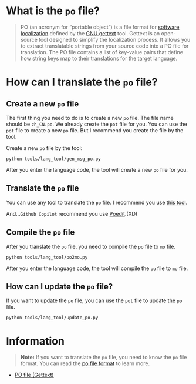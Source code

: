 # What is the `po` file?
>PO (an acronym for “portable object”) is a file format for [software localization](https://localizely.com/localization-workflow/) defined by the [GNU gettext](https://www.gnu.org/software/gettext/manual/html_node/PO-Files.html) tool. Gettext is an open-source tool designed to simplify the localization process. It allows you to extract translatable strings from your source code into a PO file for translation. 
>The PO file contains a list of key-value pairs that define how string keys map to their translations for the target language.

# How can I translate the `po` file?
## Create a new `po` file
The first thing you need to do is to create a new `po` file. The file name should be `zh_CN.po`.
We already create the `pot` file for you. You can use the `pot` file to create a new `po` file.
But I recommend you create the file by the tool.

Create a new `po` file by the tool:
```shell
python tools/lang_tool/gen_msg_po.py
```
After you enter the language code, the tool will create a new `po` file for you.

## Translate the `po` file
You can use any tool to translate the `po` file. I recommend you use [this tool](https://localise.biz/free/poeditor).

And...`Github Copilot` recommend you use [Poedit](https://poedit.net/).(XD)

## Compile the `po` file
After you translate the `po` file, you need to compile the `po` file to `mo` file.
```shell
python tools/lang_tool/po2mo.py
```
After you enter the language code, the tool will compile the `po` file to `mo` file.

## How can I update the `po` file?
If you want to update the `po` file, you can use the `pot` file to update the `po` file.
```shell
python tools/lang_tool/update_po.py
```

# Information
>**Note:** If you want to translate the `po` file, you need to know the `po` file format. You can read the [po file format](https://www.gnu.org/software/gettext/manual/html_node/PO-Files.html) to learn more.

- [PO file (Gettext)](https://localizely.com/po-file/)